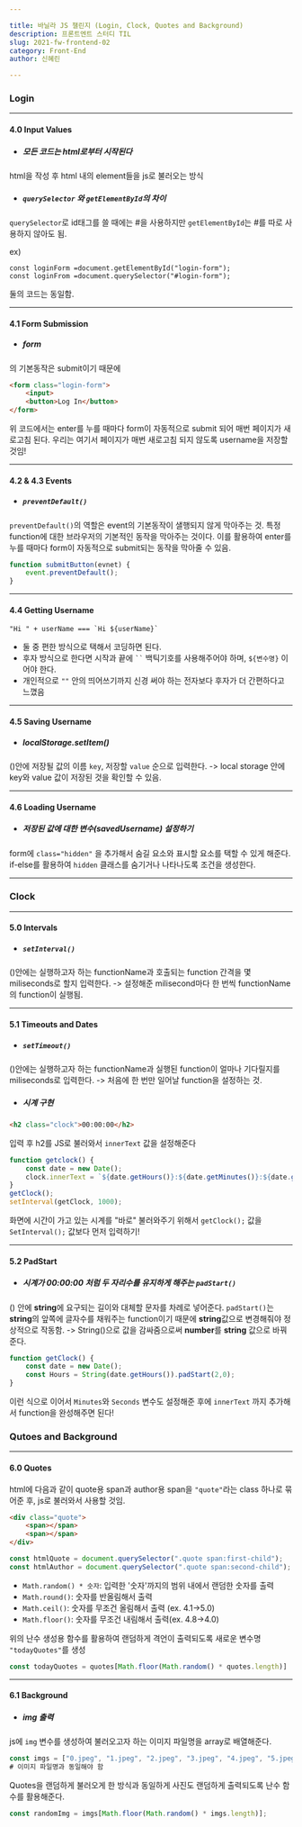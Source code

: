 ```yaml
---

title: 바닐라 JS 챌린지 (Login, Clock, Quotes and Background)
description: 프론트엔트 스터디 TIL
slug: 2021-fw-frontend-02
category: Front-End
author: 신혜린

---
```




### Login

---

#### 4.0 Input Values
- ##### 모든 코드는 html로부터 시작된다
html을 작성 후 html 내의 element들을 js로 불러오는 방식

- ##### `querySelector` 와 `getElementById`의 차이
`querySelector`로 id태그를 쓸 때에는 #을 사용하지만 `getElementById`는 #를 따로 사용하지 않아도 됨.

ex) 
```
const loginForm =document.getElementById("login-form");
const loginFrom =document.querySelector("#login-form");
```

둘의 코드는 동일함.

---
#### 4.1 Form Submission
- ##### form
<form></form>의 기본동작은 submit이기 때문에

``` html
<form class="login-form">
    <input>
    <button>Log In</button>
</form>
```

위 코드에서는 enter를 누를 때마다 form이 자동적으로 submit 되어 매번 페이지가 새로고침 된다.
우리는 여기서 페이지가 매번 새로고침 되지 않도록 username을 저장할 것임!


---
#### 4.2 & 4.3 Events
- ##### `preventDefault()`
`preventDefault()`의 역할은 event의 기본동작이 샐행되지 않게 막아주는 것.
특정 function에 대한 브라우저의 기본적인 동작을 막아주는 것이다. 이를 활용하여 enter를 누를 때마다 form이 자동적으로 submit되는 동작을 막아줄 수 있음.

```js
function submitButton(evnet) {
    event.preventDefault();
}
```

---
#### 4.4 Getting Username
```
"Hi " + userName === `Hi ${userName}`
```
- 둘 중 편한 방식으로 택해서 코딩하면 된다.
- 후자 방식으로 한다면 시작과 끝에 ` `` ` 백틱기호를 사용해주어야 하며, `${변수명}` 이어야 한다. 
- 개인적으로 `""` 안의 띄어쓰기까지 신경 써야 하는 전자보다 후자가 더 간편하다고 느꼈음


---
#### 4.5 Saving Username
- ##### localStorage.setItem()
()안에 저장될 값의 이름 `key`, 저장할 `value` 순으로 입력한다.
-> local storage 안에 key와 value 값이 저장된 것을 확인할 수 있음.


---
#### 4.6 Loading Username
- ##### 저장된 값에 대한 변수(savedUsername) 설정하기
 form에 `class="hidden"` 을 추가해서 숨길 요소와 표시할 요소를 택할 수 있게 해준다.
if-else를 활용하여 `hidden` 클래스를 숨기거나 나타나도록 조건을 생성한다.

---

### Clock

---
#### 5.0 Intervals
- ##### `setInterval()`
()안에는 실행하고자 하는 functionName과 호출되는 function 간격을 몇 miliseconds로 할지 입력한다.
-> 설정해준 milisecond마다 한 번씩 functionName의 function이 실행됨.

---
#### 5.1 Timeouts and Dates
- ##### `setTimeout()`
()안에는 실행하고자 하는 functionName과 실행된 function이 얼마나 기다릴지를 miliseconds로 입력한다.
-> 처음에 한 번만 일어날 function을 설정하는 것.

- ##### 시계 구현
```html
<h2 class="clock">00:00:00</h2>
```

입력 후 h2를 JS로 불러와서 `innerText` 값을 설정해준다

```js
function getclock() {
    const date = new Date();
    clock.innerText = `${date.getHours()}:${date.getMinutes()}:${date.getSeconds()}`;
}
getClock();
setInterval(getClock, 1000);
```
화면에 시간이 가고 있는 시계를 "바로" 불러와주기 위해서 `getClock();` 값을 `SetInterval();` 값보다 먼저 입력하기!

---
#### 5.2 PadStart
- ##### 시계가 00:00:00 처럼 두 자리수를 유지하게 해주는 `padStart()`
() 안에 **string**에 요구되는 길이와 대체할 문자를 차례로 넣어준다.
`padStart()`는 **string**의 앞쪽에 글자수를 채워주는 function이기 때문에 **string**값으로 변경해줘야 정상적으로 작동함.
-> String()으로 값을 감싸줌으로써 **number**를 **string** 값으로 바꿔준다.

```js
function getClock() {
    const date = new Date();
    const Hours = String(date.getHours()).padStart(2,0);
}
```
이런 식으로 이어서 `Minutes`와 `Seconds` 변수도 설정해준 후에 `innerText` 까지 추가해서 function을 완성해주면 된다!



### Qutoes and Background

---
#### 6.0 Quotes
html에 다음과 같이 quote용 span과 author용 span을 `"quote"`라는 class 하나로 묶어준 후, js로 불러와서 사용할 것임.
```html
<div class="quote">
    <span></span>
    <span></span>
</div>
```

```js
const htmlQuote = document.querySelector(".quote span:first-child");
const htmlAuthor = document.querySelector(".quote span:second-child");
```

- `Math.random() * 숫자`: 입력한 '숫자'까지의 범위 내에서 랜덤한 숫자를 출력
- `Math.round()`: 숫자를 반올림해서 출력
- `Math.ceil()`: 숫자를 무조건 올림해서 출력 (ex. 4.1->5.0)
- `Math.floor()`: 숫자를 무조건 내림해서 출력(ex. 4.8->4.0)

위의 난수 생성용 함수를 활용하여 랜덤하게 격언이 출력되도록 새로운 변수명 `"todayQuotes"`를 생성
```js
const todayQuotes = quotes[Math.floor(Math.random() * quotes.length)]
```


---
#### 6.1 Background
- ##### img 출력
js에 `img` 변수를 생성하여 불러오고자 하는 이미지 파일명을 array로 배열해준다.
```js
const imgs = ["0.jpeg", "1.jpeg", "2.jpeg", "3.jpeg", "4.jpeg", "5.jpeg"] 
# 이미지 파일명과 동일해야 함
```
Quotes을 랜덤하게 불러오게 한 방식과 동일하게 사진도 랜덤하게 출력되도록 난수 함수를 활용해준다.
```js
const randomImg = imgs[Math.floor(Math.random() * imgs.length)];
```
